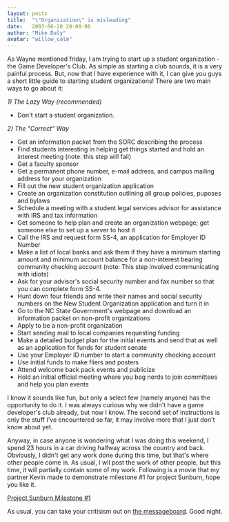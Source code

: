 ```yaml
---
layout: posts
title:  "\"Organization\" is misleading"
date:   2003-06-28 20:00:00
author: "Mike Daly"
avatar: "willow_calm"
---
```

As Wayne mentioned friday, I am trying to start up a student organization - the Game Developer's Club. As simple as starting a club sounds, it is a very painful process. But, now that I have experience with it, I can give you guys a short little guide to starting student organizations! There are two main ways to go about it:

 *1) The Lazy Way (recommended)*

* Don't start a student organization.

*2) The &quot;Correct&quot; Way*

* Get an information packet from the SORC describing the process
* Find students interesting in helping get things started and hold an interest meeting (note: this step will fail)
* Get a faculty sponsor
* Get a permanent phone number, e-mail address, and campus mailing address for your organization
* Fill out the new student organization application
* Create an organization constitution outlining all group policies, puposes and bylaws
* Schedule a meeting with a student legal services advisor for assistance with IRS and tax information
* Get someone to help plan and create an organization webpage; get someone else to set up a server to host it
* Call the IRS and request form SS-4, an application for Employer ID Number
* Make a list of local banks and ask them if they have a minimum starting amount and minimum account balance for a non-interest bearing community checking account (note: This step involved communicating with idiots)
* Ask for your advisor's social security number and fax number so that you can complete form SS-4.
* Hunt down four friends and write their names and social security numbers on the New Student Organization application and turn it in
* Go to the NC State Government's webpage and download an information packet on non-profit organizations
* Apply to be a non-profit organization
* Start sending mail to local companies requesting funding
* Make a detailed budget plan for the initial events and send that as well as an application for funds for student senate
* Use your Employer ID number to start a community checking account
* Use initial funds to make fliers and posters
* Attend welcome back pack events and publicize
* Hold an initial official meeting where you beg nerds to join committees and help you plan events

I know it sounds like fun, but only a select few (namely anyone) has the opportunity to do it. I was always curious why we didn't have a game developer's club already, but now I know. The second set of instructions is only the stuff I've encountered so far, it may involve more that I just don't know about yet.

 Anyway, in case anyone is wondering what I was doing this weekend, I spend 23 hours in a car driving halfway across the country and back. Obviously, I didn't get any work done during this time, but that's where other people come in. As usual, I wll post the work of other people, but this time, it will partially contain some of my work. Following is a movie that my partner Kevin made to demonstrate milestone #1 for project Sunburn, hope you like it.

[Project Sunburn Milestone #1](https://content.duelingmonkeys.com/filespace/willow/sunburn1.mov)

 As usual, you can take your critisism out on [the messageboard](topics.php). Good night.

